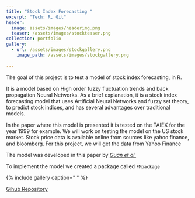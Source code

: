 ```yaml
---
title: "Stock Index Forecasting "
excerpt: "Tech: R, Git"
header:
  image: assets/images/headerimg.png 
  teaser: /assets/images/stockteaser.png
collection: portfolio
gallery:
  - url: /assets/images/stockgallery.png
    image_path: /assets/images/stockgallery.png
   
---
```


The goal of this project is to test a model of stock index forecasting, in R.

It is a model based on High order fuzzy fluctuation trends and back propagation Neural Networks. As a brief explanation, it is a stock index forecasting model that uses Artificial Neural Networks and fuzzy set theory, to predict stock indices, and has several advantages over traditional models.

In the paper where this model is presented it is tested on the TAIEX for the year 1999 for example. We will work on testing the model on the US stock market. Stock price data is available online from sources like yahoo finance, and bloomberg. For this project, we will get the data from Yahoo Finance

The model was developed in this paper by *[Guan et al.](https://journals.plos.org/plosone/article/file?id=10.1371/journal.pone.0192366&type=printable)*

To implement the model we created a package called `FMpackage`


{% include gallery caption=" " %}


[Gihub Repository](https://github.com/sandra-nguemto/stock-index-forecasting)
